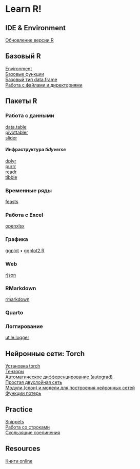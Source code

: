 # Learn R!
## IDE & Environment

[Обновление версии R](r-update.md)

## Базовый R
[Environment](base/environment.md)\
[Базовые функции](packages/base.md)\
[Базовый тип data.frame](base/data.frame.md)\
[Работа с файлами и директориями](base/files.md)

## Пакеты R
### Работа с данными
[data.table](packages/data.table.md)\
[pivottabler](packages/pivottabler.R)\
[slider](packages/slider.md)

#### Инфраструктура _tidyverse_
[dplyr](packages/dplyr_1.0.0.R)\
[purrr](packages/purrr.md)\
[readr](packages/read_data.md)\
[tibble](packages/tibble.md)

### Временные ряды
[feasts](packages/feasts.md)

### Работа с Excel
[openxlsx](packages/openxlsx.md)

### Графика
[ggplot](packages/ggplot2.md) • [ggplot2.R](packages/ggplot2.R)

### Web
[rjson](packages/rjson.md)

### RMarkdown
[rmarkdown](packages/rmarkdown.md)

### Quarto

### Логгирование
[utile.logger](packages/utile.logger.md)

## Нейронные сети: Torch
[Установка torch](packages/torch/01_torch_setup.md)\
[Тензоры](packages/torch/02_tensors.md)\
[Автоматическое дифференцирование (autograd)](packages/torch/03_autograd.md)\
[Простая двуслойная сеть](packages/torch/04_simple_network.md)\
[Модули (слои) и модели для построения нейронных сетей](packages/torch/05_modules.md)\
[Функции потерь](packages/torch/06_losses.md)

## Practice
[Snippets](practice/snippets.md)\
[Работа со строками](practice/Работа_со_строками.md)\
[Скользящие соединения](practice/rolling_joins.md)


## Resources
[Книги online](book-online.md)
